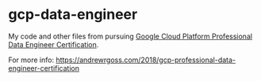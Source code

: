 # gcp-data-engineer
 My code and other files from pursuing <a href="https://cloud.google.com/certification/data-engineer" target=_>Google Cloud Platform Professional Data Engineer Certification</a>.

For more info: https://andrewrgoss.com/2018/gcp-professional-data-engineer-certification